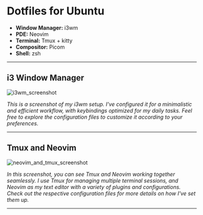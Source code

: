 # Dotfiles for Ubuntu

- **Window Manager:** i3wm
- **PDE:** Neovim
- **Terminal:** Tmux + kitty
- **Compositor:** Picom
- **Shell:** zsh

---

## i3 Window Manager

![i3wm_screenshot](https://github.com/jeevanpranav02/.dotfiles/assets/105841897/f33b4923-e8d4-4d41-a4dc-cdd35d156166)

*This is a screenshot of my i3wm setup. I've configured it for a minimalistic and efficient workflow, with keybindings optimized for my daily tasks. Feel free to explore the configuration files to customize it according to your preferences.*

---

## Tmux and Neovim

![neovim_and_tmux_screenshot](https://github.com/jeevanpranav02/.dotfiles/assets/105841897/e18468ad-8798-4524-89d4-b26779f622fd)


*In this screenshot, you can see Tmux and Neovim working together seamlessly. I use Tmux for managing multiple terminal sessions, and Neovim as my text editor with a variety of plugins and configurations. Check out the respective configuration files for more details on how I've set them up.*

---

